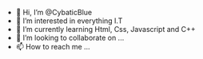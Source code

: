 - 👋 Hi, I’m @CybaticBlue
- 👀 I’m interested in everything I.T
- 🌱 I’m currently learning Html, Css, Javascript and C++
- 💞️ I’m looking to collaborate on ...
- 📫 How to reach me ...

<!---
CybaticBlue/CybaticBlue is a ✨ special ✨ repository because its `README.md` (this file) appears on your GitHub profile.
You can click the Preview link to take a look at your changes.
--->
